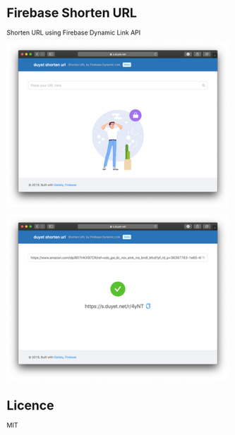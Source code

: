# Firebase Shorten URL
Shorten URL using Firebase Dynamic Link API

![](.github/screenshot.png)

![](.github/screenshot2.png)


# Licence
MIT
